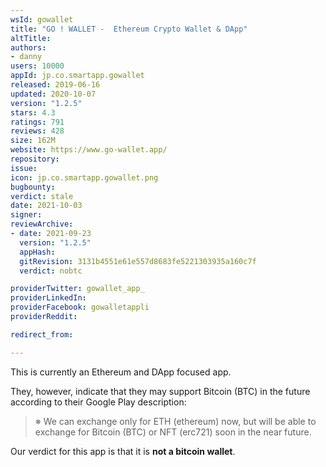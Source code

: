 ```yaml
---
wsId: gowallet
title: "GO ! WALLET -  Ethereum Crypto Wallet & DApp"
altTitle: 
authors:
- danny
users: 10000
appId: jp.co.smartapp.gowallet
released: 2019-06-16
updated: 2020-10-07
version: "1.2.5"
stars: 4.3
ratings: 791
reviews: 428
size: 162M
website: https://www.go-wallet.app/
repository: 
issue: 
icon: jp.co.smartapp.gowallet.png
bugbounty: 
verdict: stale
date: 2021-10-03
signer: 
reviewArchive:
- date: 2021-09-23
  version: "1.2.5"
  appHash: 
  gitRevision: 3131b4551e61e557d8683fe5221303935a160c7f
  verdict: nobtc

providerTwitter: gowallet_app_
providerLinkedIn: 
providerFacebook: gowalletappli
providerReddit: 

redirect_from:

---
```



This is currently an Ethereum and DApp focused app. 

They, however, indicate that they may support Bitcoin (BTC) in the future according to their Google Play description:

> ※ We can exchange only for ETH (ethereum) now, but will be able to exchange for Bitcoin (BTC) or NFT (erc721) soon in the near future.

Our verdict for this app is that it is **not a bitcoin wallet**.